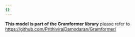 ```yaml
---
{}
---
```

**This model is part of the Gramformer library** please refer to https://github.com/PrithivirajDamodaran/Gramformer/

